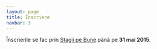 ```yaml
---
layout: page
title: Înscriere
navbar: 3
---
```

Înscrierile se fac prin [Stagii pe Bune](http://www.stagiipebune.ro/stagii.html&id=2216&category=103) până pe **31 mai 2015**.
